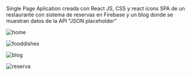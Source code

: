 Single Page Aplication creada con React JS, CSS y react icons
SPA de un restaurante con sistema de reservas en Firebase y un blog donde se muestran datos de la API "JSON placeholder"

![home](https://user-images.githubusercontent.com/82996662/142675423-bc2dcdff-e33b-4e82-b46f-d0570bd86c62.png)

![fooddishes](https://user-images.githubusercontent.com/82996662/142675594-da9d35f6-84ed-4c4c-b3be-b92cf3877cb9.png)

![blog](https://user-images.githubusercontent.com/82996662/142675664-11567b8c-bd13-4301-b9e4-c3d00b5f3ecc.png)

![reserva](https://user-images.githubusercontent.com/82996662/142675694-ad0f602b-5b15-48c3-931a-7681101d5375.png)
